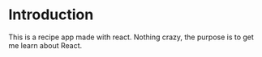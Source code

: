 # Introduction

This is a recipe app made with react.
Nothing crazy, the purpose is to get me learn about React.

